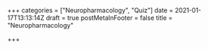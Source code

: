 +++
categories = ["Neuropharmacology", "Quiz"]
date = 2021-01-17T13:13:14Z
draft = true
postMetaInFooter = false
title = "Neuropharmacology"

+++
